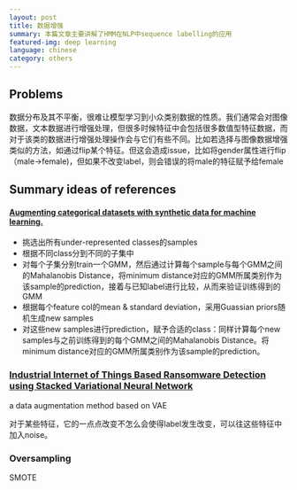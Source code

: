 ```yaml
---
layout: post
title: 数据增强
summary: 本篇文章主要讲解了HMM在NLP中sequence labelling的应用
featured-img: deep learning
language: chinese
category: others
---
```

## Problems
数据分布及其不平衡，很难让模型学习到小众类别数据的性质。我们通常会对图像数据，文本数据进行增强处理，但很多时候特征中会包括很多数值型特征数据，而对于该类的数据进行增强处理操作会与它们有些不同。比如若选择与图像数据增强类似的方法，如通过flip某个特征。但这会造成issue，比如将gender属性进行flip（male->female)，但如果不改变label，则会错误的将male的特征赋予给female
## Summary ideas of references
#### [Augmenting categorical datasets with synthetic data for machine learning.](https://towardsdatascience.com/augmenting-categorical-datasets-with-synthetic-data-for-machine-learning-a25095d6d7c8)
- 挑选出所有under-represented classes的samples
- 根据不同class分到不同的子集中
- 对每个子集分别train一个GMM，然后通过计算每个sample与每个GMM之间的Mahalanobis Distance，将minimum distance对应的GMM所属类别作为该sample的prediction，接着与已知label进行比较，从而来验证训练得到的GMM
- 根据每个feature col的mean & standard deviation，采用Guassian priors随机生成new samples
- 对这些new samples进行prediction，赋予合适的class：同样计算每个new samples与之前训练得到的每个GMM之间的Mahalanobis Distance。将minimum distance对应的GMM所属类别作为该sample的prediction。

### [Industrial Internet of Things Based Ransomware Detection using Stacked Variational Neural Network](https://www.researchgate.net/publication/333324826_Industrial_Internet_of_Things_Based_Ransomware_Detection_using_Stacked_Variational_Neural_Network)
a data augmentation method based on VAE 


对于某些特征，它的一点点改变不怎么会使得label发生改变，可以往这些特征中加入noise。
### Oversampling
SMOTE
